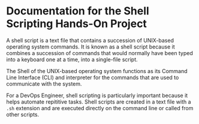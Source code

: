 
# Documentation for the Shell Scripting Hands-On Project

A shell script is a text file that contains a succession of UNIX-based operating system commands. It is known as a shell script because it combines a succession of commands that would normally have been typed into a keyboard one at a time, into a single-file script.

The Shell of the UNIX-based operating system functions as its Command Line Interface (CLI) and interpreter for the commands that are used to communicate with the system.

For a DevOps Engineer, shell scripting is particularly important because it helps automate repititive tasks. Shell scripts are created in a text file with a `.sh` extension and are executed directly on the command line or called from other scripts.